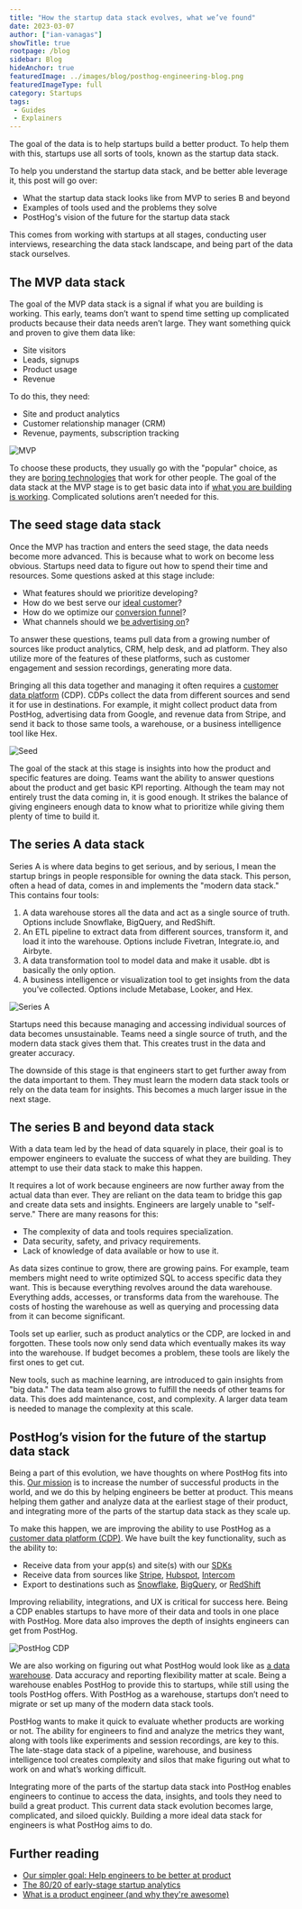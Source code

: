 ```yaml
---
title: "How the startup data stack evolves, what we’ve found"
date: 2023-03-07
author: ["ian-vanagas"]
showTitle: true
rootpage: /blog
sidebar: Blog
hideAnchor: true
featuredImage: ../images/blog/posthog-engineering-blog.png
featuredImageType: full
category: Startups
tags:
 - Guides
 - Explainers
---
```


The goal of the data is to help startups build a better product. To help them with this, startups use all sorts of tools, known as the startup data stack. 

To help you understand the startup data stack, and be better able leverage it, this post will go over:
- What the startup data stack looks like from MVP to series B and beyond
- Examples of tools used and the problems they solve
- PostHog's vision of the future for the startup data stack

This comes from working with startups at all stages, conducting user interviews, researching the data stack landscape, and being part of the data stack ourselves.

## The MVP data stack

The goal of the MVP data stack is a signal if what you are building is working. This early, teams don’t want to spend time setting up complicated products because their data needs aren’t large. They want something quick and proven to give them data like:

- Site visitors
- Leads, signups
- Product usage
- Revenue

To do this, they need:

- Site and product analytics
- Customer relationship manager (CRM)
- Revenue, payments, subscription tracking

![MVP](../images/blog/startup-data-stack/mvp.png)

To choose these products, they usually go with the "popular" choice, as they are [boring technologies](https://mcfunley.com/choose-boring-technology) that work for other people. The goal of the data stack at the MVP stage is to get basic data into if [what you are building is working](/blog/early-stage-analytics). Complicated solutions aren’t needed for this.

## The seed stage data stack

Once the MVP has traction and enters the seed stage, the data needs become more advanced. This is because what to work on become less obvious. Startups need data to figure out how to spend their time and resources. Some questions asked at this stage include:

- What features should we prioritize developing?
- How do we best serve our [ideal customer](/blog/creating-ideal-customer-profile)?
- How do we optimize our [conversion funnel](/tutorials/funnels)?
- What channels should we [be advertising on](/blog/dev-marketing-for-startups)?

To answer these questions, teams pull data from a growing number of sources like product analytics, CRM, help desk, and ad platform. They also utilize more of the features of these platforms, such as customer engagement and session recordings, generating more data.

Bringing all this data together and managing it often requires a [customer data platform](/docs/integrate/cdp) (CDP). CDPs collect the data from different sources and send it for use in destinations. For example, it might collect product data from PostHog, advertising data from Google, and revenue data from Stripe, and send it back to those same tools, a warehouse, or a business intelligence tool like Hex.

![Seed](../images/blog/startup-data-stack/seed.png)

The goal of the stack at this stage is insights into how the product and specific features are doing. Teams want the ability to answer questions about the product and get basic KPI reporting. Although the team may not entirely trust the data coming in, it is good enough. It strikes the balance of giving engineers enough data to know what to prioritize while giving them plenty of time to build it.

## The series A data stack

Series A is where data begins to get serious, and by serious, I mean the startup brings in people responsible for owning the data stack. This person, often a head of data, comes in and implements the "modern data stack." This contains four tools:

1. A data warehouse stores all the data and act as a single source of truth. Options include Snowflake, BigQuery, and RedShift.
2. An ETL pipeline to extract data from different sources, transform it, and load it into the warehouse. Options include Fivetran, Integrate.io, and Airbyte.
3. A data transformation tool to model data and make it usable. dbt is basically the only option.
4. A business intelligence or visualization tool to get insights from the data you’ve collected. Options include Metabase, Looker, and Hex.

![Series A](../images/blog/startup-data-stack/series-a.png)

Startups need this because managing and accessing individual sources of data becomes unsustainable. Teams need a single source of truth, and the modern data stack gives them that. This creates trust in the data and greater accuracy.

The downside of this stage is that engineers start to get further away from the data important to them. They must learn the modern data stack tools or rely on the data team for insights. This becomes a much larger issue in the next stage.

## The series B and beyond data stack

With a data team led by the head of data squarely in place, their goal is to empower engineers to evaluate the success of what they are building. They attempt to use their data stack to make this happen.

It requires a lot of work because engineers are now further away from the actual data than ever. They are reliant on the data team to bridge this gap and create data sets and insights. Engineers are largely unable to "self-serve." There are many reasons for this:

- The complexity of data and tools requires specialization.
- Data security, safety, and privacy requirements.
- Lack of knowledge of data available or how to use it.

As data sizes continue to grow, there are growing pains. For example, team members might need to write optimized SQL to access specific data they want. This is because everything revolves around the data warehouse. Everything adds, accesses, or transforms data from the warehouse.  The costs of hosting the warehouse as well as querying and processing data from it can become significant.

Tools set up earlier, such as product analytics or the CDP, are locked in and forgotten. These tools now only send data which eventually makes its way into the warehouse. If budget becomes a problem, these tools are likely the first ones to get cut.

New tools, such as machine learning, are introduced to gain insights from "big data." The data team also grows to fulfill the needs of other teams for data. This does add maintenance, cost, and complexity. A larger data team is needed to manage the complexity at this scale.

## PostHog’s vision for the future of the startup data stack

Being a part of this evolution, we have thoughts on where PostHog fits into this. [Our mission](/handbook/strategy/overview) is to increase the number of successful products in the world, and we do this by helping engineers be better at product. This means helping them gather and analyze data at the earliest stage of their product, and integrating more of the parts of the startup data stack as they scale up.

To make this happen, we are improving the ability to use PostHog as a [customer data platform (CDP)](https://github.com/PostHog/posthog/issues/13126). We have built the key functionality, such as the ability to:

- Receive data from your app(s) and site(s) with our [SDKs](/docs/integrate?tab=sdks)
- Receive data from sources like [Stripe](/apps/stripe-connector), [Hubspot](/apps/hubspot-connector), [Intercom](/apps/intercom)
- Export to destinations such as [Snowflake](/apps/snowflake-export), [BigQuery](/apps/bigquery-export), or [RedShift](/apps/redshift-export)

Improving reliability, integrations, and UX is critical for success here. Being a CDP enables startups to have more of their data and tools in one place with PostHog. More data also improves the depth of insights engineers can get from PostHog.

![PostHog CDP](../images/blog/startup-data-stack/posthog-cdp.png)

We are also working on figuring out what PostHog would look like as [a data warehouse](https://github.com/PostHog/posthog/issues/14406). Data accuracy and reporting flexibility matter at scale. Being a warehouse enables PostHog to provide this to startups, while still using the tools PostHog offers. With PostHog as a warehouse, startups don’t need to migrate or set up many of the modern data stack tools.

PostHog wants to make it quick to evaluate whether products are working or not. The ability for engineers to find and analyze the metrics they want, along with tools like experiments and session recordings, are key to this. The late-stage data stack of a pipeline, warehouse, and business intelligence tool creates complexity and silos that make figuring out what to work on and what’s working difficult.

Integrating more of the parts of the startup data stack into PostHog enables engineers to continue to access the data, insights, and tools they need to build a great product. This current data stack evolution becomes large, complicated, and siloed quickly. Building a more ideal data stack for engineers is what PostHog aims to do.

## Further reading

- [Our simpler goal: Help engineers to be better at product](/blog/helping-engineers-to-product)
- [The 80/20 of early-stage startup analytics](/blog/early-stage-analytics)
- [What is a product engineer (and why they're awesome)](/blog/what-is-a-product-engineer)
